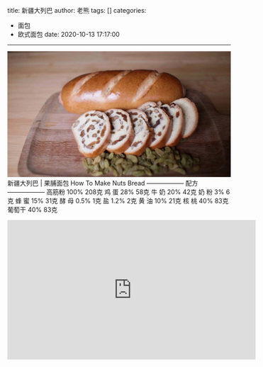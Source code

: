 title: 新疆大列巴
author: 老熊
tags: []
categories:
  - 面包
  - 欧式面包
date: 2020-10-13 17:17:00
---
![](/images/pasted-72.jpg)
新疆大列巴 | 果脯面包 How To Make Nuts Bread
—————— 配方 ——————
高筋粉          100%      208克
鸡   蛋            28%        58克
牛   奶            20%        42克
奶   粉              3%          6克
蜂   蜜            15%         31克
酵   母           0.5%           1克
盐                  1.2%           2克
黄   油            10%         21克
核   桃            40%        83克
葡萄干           40%        83克

<iframe width="560" height="315" src="https://www.youtube.com/embed/WdfVO9mtoVc" frameborder="0" allow="accelerometer; autoplay; clipboard-write; encrypted-media; gyroscope; picture-in-picture" allowfullscreen></iframe>